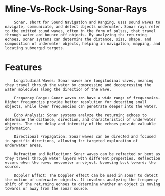 # Mine-Vs-Rock-Using-Sonar-Rays
        Sonar, short for Sound Navigation and Ranging, uses sound waves to navigate, communicate, and detect objects underwater. Sonar rays refer to the emitted sound waves, often in the form of pulses, that travel through water and bounce off objects. By analyzing the returning echoes, sonar systems can determine the distance, size, shape, and composition of underwater objects, helping in navigation, mapping, and locating submerged targets.

# Features
        Longitudinal Waves: Sonar waves are longitudinal waves, meaning they travel through the water by compressing and decompressing the water molecules along the direction of the wave.

        Frequency Range: Sonar waves can have a wide range of frequencies. Higher frequencies provide better resolution for detecting small objects, while lower frequencies can penetrate deeper into the water.

        Echo Analysis: Sonar systems analyze the returning echoes to determine the distance, direction, and characteristics of underwater objects. The time delay and intensity of the echoes provide valuable information.

        Directional Propagation: Sonar waves can be directed and focused in specific directions, allowing for targeted exploration of underwater areas.

        Refraction and Reflection: Sonar waves can be refracted or bent as they travel through water layers with different properties. Reflection occurs when the waves encounter an object, bouncing back towards the source.

        Doppler Effect: The Doppler effect can be used in sonar to detect the motion of underwater objects. It involves analyzing the frequency shift of the returning echoes to determine whether an object is moving towards or away from the sonar source.
        
